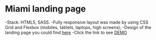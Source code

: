 # Miami landing page

-Stack: HTML5, SASS.
-Fully responsive layout was made by using CSS Grid and Flexbox (mobiles, tablets, laptops, high screens);
-Design of the landing page you could find [here](https://www.figma.com/file/nHz8bflIwJaWP3P99vKTH5/miami_home_new?node-id=0%3A2)
-Click the link to see [DEMO](https://julianastenko.github.io/layout_miami/)
